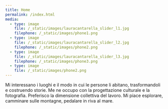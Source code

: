 ```yaml
---
title: Home
permalink: /index.html
media:
  - type: image
    file: /_static/images/lauracantarella_slider_l1.jpg
    filephone: /_static/images/phone1.png
  - type: image
    file: /_static/images/lauracantarella_slider_l2.jpg
    filephone: /_static/images/phone2.png
  - type: image
    file: /_static/images/lauracantarella_slider_l3.jpg
    filephone: /_static/images/phone3.png
  - type: image
    file: /_static/images/phone2.png
---
```

Mi interessano i luoghi e il modo in cui le persone li abitano, trasformandoli e costruendo storie. Me ne occupo con la progettazione culturale e la fotografia. Preferisco la dimensione collettiva del lavoro. Mi piace esplorare, camminare sulle montagne, pedalare in riva al mare.

